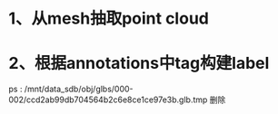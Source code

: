 # 1、从mesh抽取point cloud

# 2、根据annotations中tag构建label

ps : /mnt/data_sdb/obj/glbs/000-002/ccd2ab99db704564b2c6e8ce1ce97e3b.glb.tmp 删除